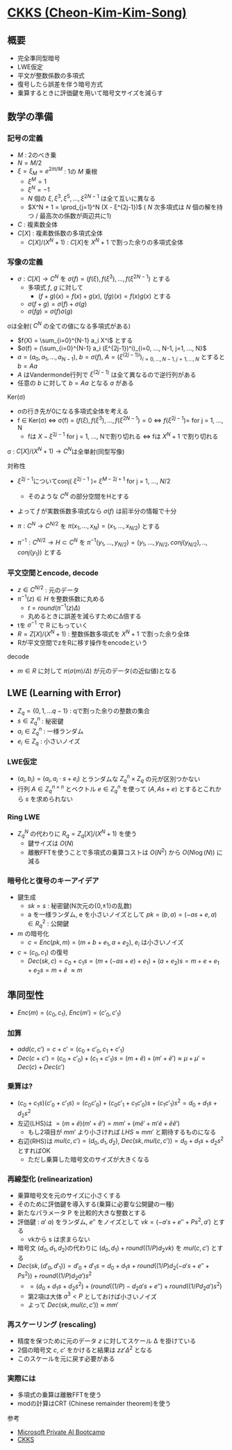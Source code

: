 # [CKKS (Cheon-Kim-Kim-Song)](https://eprint.iacr.org/2016/421)

## 概要
- 完全準同型暗号
- LWE仮定
- 平文が整数係数の多項式
- 復号したら誤差を伴う暗号方式
- 乗算するときに評価鍵を用いて暗号文サイズを減らす

## 数学の準備

### 記号の定義

- $M$ : 2のべき乗
- $N = M/2$
- $ξ = ξ_M = e^{2 i π / M}$ : 1の $M$ 乗根
  - $ξ^M = 1$
  - $ξ^N = -1$
  - $N$ 個の $ξ, ξ^3, ξ^5, ..., ξ^{2N-1}$ は全て互いに異なる
  - $X^N + 1 = \prod_{j=1}^N (X - ξ^{2j-1})$  ( $N$ 次多項式は $N$ 個の解を持つ / 最高次の係数が両辺共に1)
- $C$ : 複素数全体
- $C[X]$ : 複素数係数の多項式全体
  - $C[ X] / (X^N+1)$ : $C[X]$を $X^N+1$ で割った余りの多項式全体

### 写像の定義
- $σ: C[ X]→ C^N$ を $σ(f) = (f(ξ), f(ξ^3), ..., f(ξ^{2N-1})$ とする
  - 多項式 $f$, $g$ に対して
    - $(f + g)(x) = f(x) + g(x)$, $(fg)(x) = f(x)g(x)$ とする
  - $σ(f + g) = σ(f) + σ(g)$
  - $σ(fg) = σ(f)σ(g)$

σは全射( $C^N$ の全ての値になる多項式がある)
- $f(X) = \sum_{i=0}^{N-1} a_i X^i$ とする
- $σ(f) = (\sum_{i=0}^{N-1} a_i (ξ^{2j-1})^i)_{i=0, ..., N-1, j=1, ..., N}$
- $a = (a_0, a_1, ..., a_{N-1})$, $b = σ(f)$, $A=(ξ^{(2j-1)i})_{i=0, ..., N-1, j=1, ..., N}$ とすると $b = Aa$
- $A$ はVandermonde行列で $ξ^{(2j-1)}$ は全て異なるので逆行列がある
- 任意の $b$ に対して $b = Aa$ となる $a$ がある

Ker(σ)
- σの行き先が0になる多項式全体を考える
- f ∈ Ker(σ) ⇔ σ(f) = $(f(ξ), f(ξ^3), ..., f(ξ^{2N-1})=0$ ⇔ $f(ξ^{2j-1})=$ for j = 1, ..., N
  - fは $X - ξ^{2j-1}$ for j = 1, ..., Nで割り切れる ⇔ fは $X^N+1$ で割り切れる

σ : $C[ X] / (X^N+1) → C^N$は全単射(同型写像)

対称性
- $ξ^{2j-1}$についてconj( $ξ^{2j-1}$ )= $ξ^{M-2j+1}$ for j = 1, ..., $N/2$
  - そのような $C^N$ の部分空間をHとする
- よって $f$ が実数係数多項式なら $σ(f)$ は前半分の情報で十分

- $π:  C^N → C^{N/2}$ を $π(x_1,...,x_N)=(x_1,...,x_{N/2})$ とする
- $π^{-1}: C^{N/2} → H ⊂  C^N$ を $π^{-1}(y_1,...,y_{N/2})=(y_1,...,y_{N/2}, conj(y_{N/2}), .., conj(y_1))$ とする

### 平文空間とencode, decode
- $z ∈ C^{N/2}$ : 元のデータ
- $π^{-1}(z)∈H$ を整数係数に丸める
  - $t = round(π^{-1}(z) Δ)$
  - 丸めるときに誤差を減らすためにΔ倍する
- tを $σ^{-1}$ で R にもっていく
- $R = Z[ X]/(X^N+1)$ : 整数係数多項式を $X^N+1$ で割った余り全体
- Rが平文空間でzをRに移す操作をencodeという

decode
- $m∈R$ に対して $π(σ(m) / Δ)$ が元のデータ(の近似値)となる

## LWE (Learning with Error)
- $Z_q = \{0, 1, ... q-1\}$ : qで割った余りの整数の集合
- $s \in {Z_q}^n$ : 秘密鍵
- $a_i \in {Z_q}^n$ : 一様ランダム
- $e_i \in {Z_q}$ : 小さいノイズ

### LWE仮定

- $(a_i, b_i)=(a_i, a_i \cdot s+e_i)$ とランダムな ${Z_q}^n \times Z_q$ の元が区別つかない
- 行列 $A \in {Z_q}^{n\times n}$ とベクトル $e \in {Z_q}^n$ を使って $(A, As + e)$ とするとこれから $s$ を求められない

### Ring LWE
- ${Z_q}^N$ の代わりに $R_q=Z_q[X]/(X^N+1)$ を使う
  - 鍵サイズは $O(N)$
  - 離散FFTを使うことで多項式の乗算コストは $O(N^2)$ から $O(N \log(N))$ に減る

### 暗号化と復号のキーアイデア
- 鍵生成
  - $sk = s$ : 秘密鍵(N次元の{0,±1}の乱数)
  - a を一様ランダム, e を小さいノイズとして $pk = (b,a)=(-as + e, a) \in {R_q}^2$ : 公開鍵
- $m$ の暗号化
  - $c=Enc(pk, m)=(m + b + e_1, a + e_2)$, $e_i$ は小さいノイズ
- $c=(c_0,c_1)$ の復号
  - $Dec(sk, c)=c_0+c_1s=(m + (-as + e) + e_1) + (a + e_2)s = m + e + e_1 + e_2s = m + \tilde{e}~ \approx m$

## 準同型性
- $Enc(m)=(c_0,c_1)$, $Enc(m')=(c'_0,c'_1)$

### 加算
- $add(c, c') = c+c'=(c_0+c'_0,c_1+c'_1)$
- $Dec(c+c')=(c_0+c'_0)+(c_1+c'_1)s= (m + \tilde{e}) + (m' + \tilde{e}') \approx \mu+\mu' = Dec(c) + Dec(c')$

### 乗算は?
- $(c_0 + c_1 s)(c'_0 + c'_1 s) = (c_0 c'_0) + (c_0 c'_1 + c_1 c'_0)s + (c_1 c'_1)s^2 = d_0 + d_1 s + d_2 s^2$
- 左辺(LHS)は $=(m + \tilde{e})(m' + \tilde{e}') = mm' + (m \tilde{e}' + m' \tilde{e} + \tilde{e}\tilde{e}')$
  - もし2項目が $mm'$ より小さければ $LHS \approx mm'$ と期待するものになる
- 右辺(RHS)は $mul(c, c') = (d_0, d_1, d_2)$, $Dec(sk, mul(c, c')) = d_0 + d_1 s + d_2 s^2$ とすればOK
  - ただし乗算した暗号文のサイズが大きくなる

### 再線型化 (relinearization)
- 乗算暗号文を元のサイズに小さくする
- そのために評価鍵を導入する(乗算に必要な公開鍵の一種)
- 新たなパラメータ P を比較的大きな整数とする
- 評価鍵 : $a' ~ a$) をランダム, $e''$ をノイズとして $vk=(-a' s+e'' +P s^2, a')$ とする
  - vkから s は求まらない
- 暗号文 $(d_0, d_1, d_2)$の代わりに $(d_0,d_1)+round((1/P)d_2 vk)$ を $mul(c, c')$ とする
- $Dec(sk, (d'_0, d'_1))=d'_0+d'_1 s=d_0 + d_1 s + round((1/P) d_2 (-a' s + e'' + P s^2)) + round((1/P) d_2 a') s^2$
  - $=(d_0 + d_1 s + d_2 s^2) + (round((1/P) -d_2 a' s + e'') + round((1/P d_2 a') s^2)$
  - 第2項は大体 $a^3 < P$ としておけば小さいノイズ
  - よって $Dec(sk, mul(c, c')) \approx mm'$

### 再スケーリング (rescaling)
- 精度を保つために元のデータ $z$ に対してスケール Δ を掛けている
- 2個の暗号文 $c$, $c'$ をかけると結果は $z z' Δ^2$ となる
- このスケールを元に戻す必要がある

### 実際には
- 多項式の乗算は離散FFTを使う
- modの計算はCRT (Chinese remainder theorem)を使う

参考
- [Microsoft Private AI Bootcamp](https://www.youtube.com/watch?v=SEBdYXxijSo)
- [CKKS](https://blog.openmined.org/ckks-explained-part-1-simple-encoding-and-decoding/)
